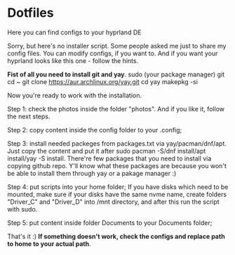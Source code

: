 # Dotfiles
Here you can find configs to your hyprland DE

Sorry, but here's no installer script. Some people asked me just to share my config files. You can modify configs, if you want to. 
And if you want your hyprland looks like this one - follow the hints.

**Fist of all you need to install git and yay**. 
sudo (your package manager) git
cd ~
git clone https://aur.archlinux.org/yay.git
cd yay
makepkg -si

Now you're ready to work with the installation.

Step 1: check the photos inside the folder "photos". And if you like it, follow the next steps.

Step 2: copy content inside the config folder to your .config;

Step 3: install needed packeges from packages.txt via yay/pacman/dnf/apt.
Just copy the content and put it after sudo pacman -S/dnf install/apt install/yay -S install. There're few packages that you need to install via copying github repo. Y'll know what these packages are because you won't be able to install them through yay or a pakage manager :)

Step 4: put scripts into your home folder;
  If you have disks which need to be mounted, make sure if your disks have    the same nvme name, create folders "Driver_C" and "Driver_D" into /mnt      directory, and after this run the script with sudo.

Step 5: put content inside folder Documents to your Documents folder;

That's it :)
**If something doesn't work, check the configs and replace path to home to your actual path**.
